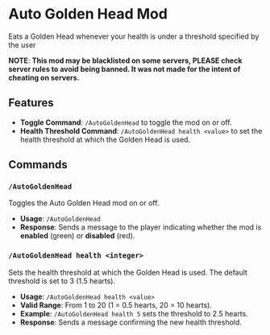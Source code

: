 # Auto Golden Head Mod

Eats a Golden Head whenever your health is under a threshold specified by the user 

**NOTE**: **This mod may be blacklisted on some servers, PLEASE check server rules to avoid being banned. It was not made for the intent of cheating on servers.**
## Features

- **Toggle Command**: `/AutoGoldenHead` to toggle the mod on or off.
- **Health Threshold Command**: `/AutoGoldenHead health <value>` to set the health threshold at which the Golden Head is used.

## Commands

### `/AutoGoldenHead`

Toggles the Auto Golden Head mod on or off.

- **Usage**: `/AutoGoldenHead`
- **Response**: Sends a message to the player indicating whether the mod is **enabled** (green) or **disabled** (red).

### `/AutoGoldenHead health <integer>`

Sets the health threshold at which the Golden Head is used. The default threshold is set to 3 (1.5 hearts).

- **Usage**: `/AutoGoldenHead health <value>`
- **Valid Range**: From 1 to 20 (1 = 0.5 hearts, 20 = 10 hearts).
- **Example**: `/AutoGoldenHead health 5` sets the threshold to 2.5 hearts.
- **Response**: Sends a message confirming the new health threshold.

